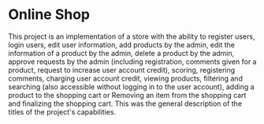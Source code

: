 # Online Shop 
This project is an implementation of a store with the ability to register users, login users, edit user information, add products by the admin, edit the information of a product by the admin, delete a product by the admin, approve requests by the admin (including registration, comments given for a product, request to increase user account credit), scoring, registering comments, charging user account credit, viewing products, filtering and searching (also accessible without logging in to the user account), adding a product to the shopping cart or Removing an item from the shopping cart and finalizing the shopping cart.
This was the general description of the titles of the project's capabilities.
